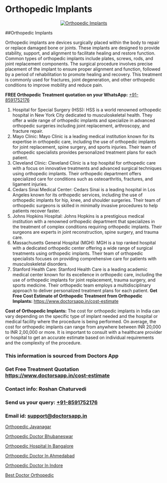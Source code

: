 # Orthopedic Implants

<p align="center">
  <a href="https://doctorsapp.in">
    <img src="https://i.ibb.co/tqM3hNg/sqdqdqsddsa.png" alt="Orthopedic Implants">
  </a>
</p>
##Orthopedic Implants

Orthopedic implants are devices surgically placed within the body to repair or replace damaged bone or joints. These implants are designed to provide stability, support, and alignment to facilitate healing and restore function. Common types of orthopedic implants include plates, screws, rods, and joint replacement components. The surgical procedure involves precise placement of the implant to ensure proper alignment and function, followed by a period of rehabilitation to promote healing and recovery. This treatment is commonly used for fractures, joint degeneration, and other orthopedic conditions to improve mobility and reduce pain.

**FREE Orthopedic Treatment quotation on your WhatsApp:**  [+91-8591752176](https://api.whatsapp.com/send?phone=8591752176)

1) Hospital for Special Surgery (HSS): HSS is a world renowned orthopedic hospital in New York City dedicated to musculoskeletal health. They offer a wide range of orthopedic implants and specialize in advanced orthopedic surgeries including joint replacement, arthroscopy, and fracture repair.
2) Mayo Clinic: Mayo Clinic is a leading medical institution known for its expertise in orthopedic care, including the use of orthopedic implants for joint replacement, spine surgery, and sports injuries. Their team of orthopedic specialists provides personalized treatment plans for each patient.
3) Cleveland Clinic: Cleveland Clinic is a top hospital for orthopedic care with a focus on innovative treatments and advanced surgical techniques using orthopedic implants. Their orthopedic department offers specialized care for conditions such as osteoarthritis, fractures, and ligament injuries.
4) Cedars Sinai Medical Center: Cedars Sinai is a leading hospital in Los Angeles known for its orthopedic services, including the use of orthopedic implants for hip, knee, and shoulder surgeries. Their team of orthopedic surgeons is skilled in minimally invasive procedures to help patients recover faster.
5) Johns Hopkins Hospital: Johns Hopkins is a prestigious medical institution with a renowned orthopedic department that specializes in the treatment of complex conditions requiring orthopedic implants. Their surgeons are experts in joint reconstruction, spine surgery, and trauma care.
6) Massachusetts General Hospital (MGH): MGH is a top ranked hospital with a dedicated orthopedic center offering a wide range of surgical treatments using orthopedic implants. Their team of orthopedic specialists focuses on providing comprehensive care for patients with musculoskeletal disorders.
7) Stanford Health Care: Stanford Health Care is a leading academic medical center known for its excellence in orthopedic care, including the use of orthopedic implants for joint replacement, trauma surgery, and sports medicine. Their orthopedic team employs a multidisciplinary approach to deliver personalized treatment plans for each patient.
**Get Free Cost Estimate of Orthopedic Treatment from Orthopedic Implants:** https://www.doctorsapp.in/cost-estimate

**Cost of Orthopedic Implants:**
The cost for orthopedic implants in India can vary depending on the specific type of implant needed and the hospital or medical facility where the procedure is being performed. On average, the cost for orthopedic implants can range from anywhere between INR 20,000 to INR 2,00,000 or more. It is important to consult with a healthcare provider or hospital to get an accurate estimate based on individual requirements and the complexity of the procedure.

### This information is sourced from Doctors App 
### Get Free Treatment Quotation https://www.doctorsapp.in/cost-estimate
### Contact info: Roshan Chaturvedi 
### Send us your query: [+91-8591752176](https://api.whatsapp.com/send?phone=8591752176) 
### Email id: support@doctorsapp.in

[Orthopedic Jayanagar](https://www.linkedin.com/pulse/orthopedic-jayanagar-doctorsapp-united-arab-emirates-cjahe?trackingId=z%2F9RhkdBa7aXTeVt1%2FmZ%2Bg%3D%3D&lipi=urn%3Ali%3Apage%3Ad_flagship3_company_admin%3BSXrbBuk4SwWZ8nIcZ2zSvw%3D%3D)

[Orthopedic Doctor Bhubaneswar](https://www.linkedin.com/pulse/orthopedic-doctor-bhubaneswar-doctorsapp-rajshahi-uvyke?trackingId=PpAHfBskUpLNMKSD06Gt6w%3D%3D&lipi=urn%3Ali%3Apage%3Ad_flagship3_company_admin%3BtGKQvLKET%2FOkWlJl4W0MBA%3D%3D)

[Orthopedic Hospital In Bangalore](https://medium.com/@vimalrana22/orthopedic-hospital-in-bangalore-ba14bbeeed06)

[Orthopedic Doctor In Ahmedabad](https://medium.com/@vimalrana22/orthopedic-doctor-in-ahmedabad-180e68c3f3f8)

[Orthopedic Doctor In Indore](https://doctors-apps.github.io/doctorsapp/orthopedic-doctor-in-indore)

[Best Doctor Orthopedic](https://doctors-apps.github.io/doctorsapp/best-doctor-orthopedic)

